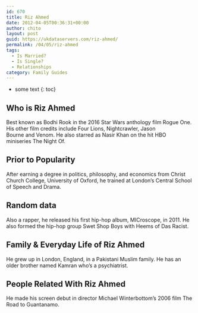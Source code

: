 ```yaml
---
id: 670
title: Riz Ahmed
date: 2012-04-05T00:36:31+00:00
author: chito
layout: post
guid: https://ukdataservers.com/riz-ahmed/
permalink: /04/05/riz-ahmed
tags:
  - Is Married?
  - Is Single?
  - Relationships
category: Family Guides
---
```


* some text
{: toc}
          
          
## Who is  Riz Ahmed
                  
                  
                  
Best known as Bodhi Rook in the 2016 Star Wars anthology film Rogue One. His other film credits include Four Lions, Nightcrawler, Jason Bourne and Venom. He also starred as Nasir Khan on the hit HBO miniseries The Night Of.
                  
                
                
                
## Prior to Popularity 
                  
                  
                  
After earning a degree in politics, philosophy, and economics from Christ Church College, University of Oxford, he trained at London&#8217;s Central School of Speech and Drama.
                  
                
                
                
## Random data 
                  
                  
                  
Also a rapper, he released his first hip-hop album, MICroscope, in 2011. He also formed the hip-hop group Swet Shop Boys with Heems of Das Racist.
                  
                
                
                
## Family & Everyday Life of Riz Ahmed
                  
                  
                  
He grew up in London, England, in a Pakistani Muslim family. He has an older brother named Kamran who&#8217;s a psychiatrist.
                  
                
                
                
## People Related With  Riz Ahmed
                  
                  
                  
He made his screen debut in director Michael Winterbottom&#8217;s 2006 film The Road to Guantanamo.
                  
                
              
            
          
          
          
    
    
  
